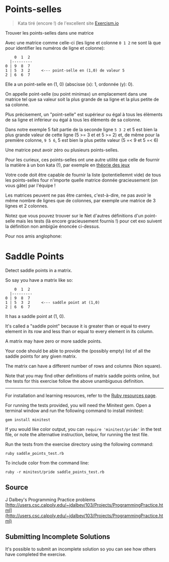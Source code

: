 # Points-selles

> Kata tiré (encore !) de l'excellent site [Exercism.io](https://exercism.io/)

Trouver les points-selles dans une matrice

Avec une matrice comme celle-ci (les ligne et colonne `0 1 2` ne sont là 
que pour identifier les numéros de ligne et colonne):

```text
    0  1  2
  |---------
0 | 9  8  7
1 | 5  3  2     <--- point-selle en (1,0) de valeur 5
2 | 6  6  7
```

Elle a un point-selle en (1, 0) (abscisse (x): 1, ordonnée (y): 0).

On appelle point-selle (ou point minimax) un emplacement dans une 
matrice tel que sa valeur soit la plus grande de sa ligne et la 
plus petite de sa colonne.  

Plus précisement, un "point-selle" est
supérieur ou égal à tous les élèments de sa ligne et inférieur ou égal
à tous les élèments de sa colonne.  

Dans notre exemple 5 fait partie de la seconde ligne `5 3 2` et 5 
est bien la plus grande valeur de cette ligne (5 >= 3 et et 5 >= 2)
et, de même pour la première colonne,  `9 5 6`, 5 est bien la plus 
petite valeur (5 =< 9 et 5 =< 6)


Une matrice peut avoir zéro ou plusieurs points-selles.

Pour les curieux, ces points-selles ont une autre utilité que celle de 
fournir la matière à un bon kata (!), par exemple en 
[théorie des jeux](https://fr.wikipedia.org/wiki/Th%C3%A9or%C3%A8me_du_minimax_de_von_Neumann#Points-selles_dans_les_matrices_de_gain)

Votre code doit être capable de fournir la liste (potentiellemnt vide) de
tous les points-selles four n'importe quelle matrice donnée gracieusement 
(on vous gâte) par l'équipe !

Les matrices peuvent ne pas être carrées, c'est-à-dire, ne pas avoir le 
même nombre de lignes que de colonnes, par exemple une matrice de 3 lignes
 et 2 colonnes.

Notez que vous pouvez trouver sur le Net d'autres définitions d'un point-selle
mais les tests (là encore gracieusement fournis !) pour cet exo suivent
la définition non ambigüe énoncée ci-dessus.

Pour nos amis anglophone: 

# Saddle Points

Detect saddle points in a matrix.

So say you have a matrix like so:

```text
    0  1  2
  |---------
0 | 9  8  7
1 | 5  3  2     <--- saddle point at (1,0)
2 | 6  6  7
```

It has a saddle point at (1, 0).

It's called a "saddle point" because it is greater than or equal to
every element in its row and less than or equal to every element in
its column.

A matrix may have zero or more saddle points.

Your code should be able to provide the (possibly empty) list of all the
saddle points for any given matrix.

The matrix can have a different number of rows and columns (Non square).

Note that you may find other definitions of matrix saddle points online,
but the tests for this exercise follow the above unambiguous definition.

* * * *

For installation and learning resources, refer to the
[Ruby resources page](http://exercism.io/languages/ruby/resources).

For running the tests provided, you will need the Minitest gem. Open a
terminal window and run the following command to install minitest:

    gem install minitest

If you would like color output, you can `require 'minitest/pride'` in
the test file, or note the alternative instruction, below, for running
the test file.

Run the tests from the exercise directory using the following command:

    ruby saddle_points_test.rb

To include color from the command line:

    ruby -r minitest/pride saddle_points_test.rb


## Source

J Dalbey's Programming Practice problems [http://users.csc.calpoly.edu/~jdalbey/103/Projects/ProgrammingPractice.html](http://users.csc.calpoly.edu/~jdalbey/103/Projects/ProgrammingPractice.html)

## Submitting Incomplete Solutions
It's possible to submit an incomplete solution so you can see how others have completed the exercise.
